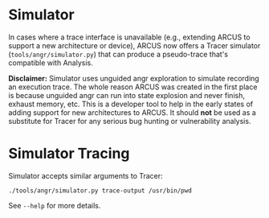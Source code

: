 # Simulator

In cases where a trace interface is unavailable (e.g., extending ARCUS to 
support a new architecture or device), ARCUS now offers a Tracer simulator
(`tools/angr/simulator.py`)  that can produce a pseudo-trace that's compatible 
with Analysis.

**Disclaimer:** Simulator uses unguided angr exploration to simulate recording 
an execution trace. The whole reason ARCUS was created in the first place is 
because unguided angr can run into state explosion and never finish, exhaust 
memory, etc. This is a developer tool to help in the early states of adding 
support for new architectures to ARCUS. It should **not** be used as a 
substitute for Tracer for any serious bug hunting or vulnerability analysis.

# Simulator Tracing

Simulator accepts similar arguments to Tracer:

    ./tools/angr/simulator.py trace-output /usr/bin/pwd

See `--help` for more details.
